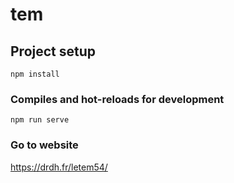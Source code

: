 # tem

## Project setup
```
npm install
```

### Compiles and hot-reloads for development
```
npm run serve
```
### Go to website

https://drdh.fr/letem54/
